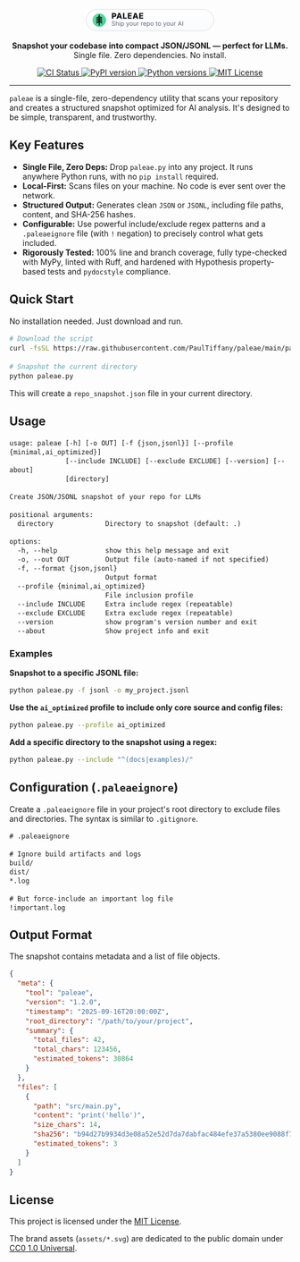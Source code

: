 <p align="center">
  <picture>
    <source media="(prefers-color-scheme: dark)" srcset="./assets/paleae-badge-dark.svg">
    <img alt="Paleae — Ship your repo to your AI" src="./assets/paleae-badge-light.svg" width="230">
  </picture>
</p>

<p align="center">
  <strong>Snapshot your codebase into compact JSON/JSONL — perfect for LLMs.</strong>
  <br>
  Single file. Zero dependencies. No install.
</p>

<p align="center">
  <!-- TODO: Update username/repo in the CI badge URL -->
  <a href="https://github.com/PaulTiffany/paleae/actions/workflows/ci.yml">
    <img src="https://github.com/PaulTiffany/paleae/actions/workflows/ci.yml/badge.svg" alt="CI Status">
  </a>
  <a href="https://pypi.org/project/paleae/">
    <img src="https://img.shields.io/pypi/v/paleae.svg?color=5EE1A0&label=pypi%20package" alt="PyPI version">
  </a>
  <a href="https://pypi.org/project/paleae/">
    <img src="https://img.shields.io/pypi/pyversions/paleae.svg" alt="Python versions">
  </a>
  <a href="./LICENSE">
    <img src="https://img.shields.io/badge/license-MIT-informational.svg" alt="MIT License">
  </a>
</p>

---

`paleae` is a single-file, zero-dependency utility that scans your repository and creates a structured snapshot optimized for AI analysis. It's designed to be simple, transparent, and trustworthy.

## Key Features

*   **Single File, Zero Deps:** Drop `paleae.py` into any project. It runs anywhere Python runs, with no `pip install` required.
*   **Local-First:** Scans files on your machine. No code is ever sent over the network.
*   **Structured Output:** Generates clean `JSON` or `JSONL`, including file paths, content, and SHA-256 hashes.
*   **Configurable:** Use powerful include/exclude regex patterns and a `.paleaeignore` file (with `!` negation) to precisely control what gets included.
*   **Rigorously Tested:** 100% line and branch coverage, fully type-checked with MyPy, linted with Ruff, and hardened with Hypothesis property-based tests and `pydocstyle` compliance.

## Quick Start

No installation needed. Just download and run.

```bash
# Download the script
curl -fsSL https://raw.githubusercontent.com/PaulTiffany/paleae/main/paleae.py -o paleae.py

# Snapshot the current directory
python paleae.py
```

This will create a `repo_snapshot.json` file in your current directory.

## Usage

```
usage: paleae [-h] [-o OUT] [-f {json,jsonl}] [--profile {minimal,ai_optimized}]
              [--include INCLUDE] [--exclude EXCLUDE] [--version] [--about]
              [directory]

Create JSON/JSONL snapshot of your repo for LLMs

positional arguments:
  directory             Directory to snapshot (default: .)

options:
  -h, --help            show this help message and exit
  -o, --out OUT         Output file (auto-named if not specified)
  -f, --format {json,jsonl}
                        Output format
  --profile {minimal,ai_optimized}
                        File inclusion profile
  --include INCLUDE     Extra include regex (repeatable)
  --exclude EXCLUDE     Extra exclude regex (repeatable)
  --version             show program's version number and exit
  --about               Show project info and exit
```

### Examples

**Snapshot to a specific JSONL file:**
```bash
python paleae.py -f jsonl -o my_project.jsonl
```

**Use the `ai_optimized` profile to include only core source and config files:**
```bash
python paleae.py --profile ai_optimized
```

**Add a specific directory to the snapshot using a regex:**
```bash
python paleae.py --include "^(docs|examples)/"
```

## Configuration (`.paleaeignore`)

Create a `.paleaeignore` file in your project's root directory to exclude files and directories. The syntax is similar to `.gitignore`.

```
# .paleaeignore

# Ignore build artifacts and logs
build/
dist/
*.log

# But force-include an important log file
!important.log
```

## Output Format

The snapshot contains metadata and a list of file objects.

```json
{
  "meta": {
    "tool": "paleae",
    "version": "1.2.0",
    "timestamp": "2025-09-16T20:00:00Z",
    "root_directory": "/path/to/your/project",
    "summary": {
      "total_files": 42,
      "total_chars": 123456,
      "estimated_tokens": 30864
    }
  },
  "files": [
    {
      "path": "src/main.py",
      "content": "print('hello')",
      "size_chars": 14,
      "sha256": "b94d27b9934d3e08a52e52d7da7dabfac484efe37a5380ee9088f7ace2efcde9",
      "estimated_tokens": 3
    }
  ]
}
```

## License

This project is licensed under the [MIT License](./LICENSE).

The brand assets (`assets/*.svg`) are dedicated to the public domain under [CC0 1.0 Universal](./assets/LICENSE.txt).
